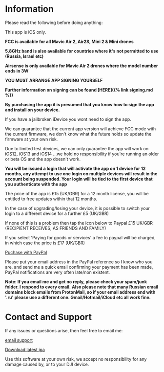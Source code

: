 # Information


Please read the following before doing anything:

This app is iOS only.

**FCC is available for all Mavic Air 2, Air2S, Mini 2 & Mini drones**

**5.8GHz band is also available for countries where it's not permitted to use (Russia, Israel etc)**

**Airsense is only available for Mavic Air 2 drones where the model number ends in 3W**

**YOU MUST ARRANGE APP SIGNING YOURSELF**

**Further information on signing can be found [HERE]({% link signing.md %})**

**By purchasing the app it is presumed that you know how to sign the app and install on your device.**


If you have a jailbroken iDevice you wont need to sign the app.

We can guarantee that the current app version will achieve FCC mode with the current firmware, we don't know what the future holds so update the firmware at your own risk.

Due to limited test devices, we can only guarantee the app will work on iOS12, iOS13 and iOS14 ...we hold no responsibility if you're running an older or beta OS and the app doesn't work.

**You will be issued a login that will activate the app on 1 device for 12 months, any attempt to use one login on multiple devices will result in the account being suspended. Your login will be tied to the first device that you authenticate with the app**

The price of the app is £15 (UK/GBR) for a 12 month license, you will be entitled to free updates within that 12 months.


In the case of upgrading/losing your device, it is possible to switch your login to a different device for a further £5 (UK/GBR)

If none of this is a problem then tap the icon below to Paypal £15 UK/GBR (RECIPIENT RECEIVES, AS FRIENDS AND FAMILY)

If you select 'Paying for goods or services' a fee to paypal will be charged, in which case the price is £17 (UK/GBR)


<a href="{{ site.paypal_url }}" class="btn">Puchase with PayPal</a>


Please put your email address in the PayPal reference so I know who you are, and send me a quick email confirming your payment has been made, PayPal notifications 
are very often late/non existent.

**Note: If you email me and get no reply, please check your spam/junk folder. I respond to every email.**
**Also please note that many Russian email domains block emails from ProtonMail, so if your email address end with '.ru' please use a different one. Gmail/Hotmail/iCloud etc all work fine.**


# Contact and Support

If any issues or questions arise, then feel free to email me:

<a href="{{ site.data.social-media.email.href }}{{ site.data.social-media.email.id }}"> <i class="fa fa-envelope-square" style="font-size: 66px;"></i></a>

<a href="{{ site.data.social-media.email.href }}{{ site.data.social-media.email.id }}" class="btn">email support</a>

<a href="{{ site.dropbox_url }}" class="btn">Download latest ipa</a>

Use this software at your own risk, we accept no responsibility for any damage caused by, or to your DJI device.


